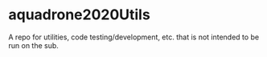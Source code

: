 # aquadrone2020Utils
A repo for utilities, code testing/development, etc. that is not intended to be run on the sub.
